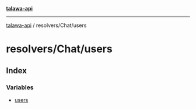 [**talawa-api**](../../../README.md)

***

[talawa-api](../../../modules.md) / resolvers/Chat/users

# resolvers/Chat/users

## Index

### Variables

- [users](variables/users.md)
